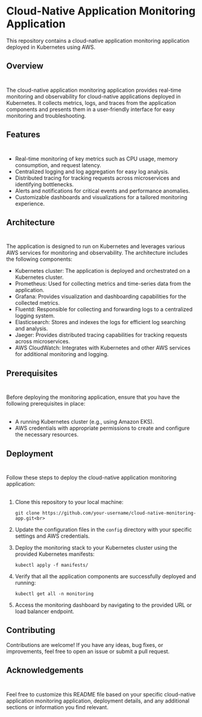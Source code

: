 # Cloud-Native Application Monitoring Application<br>

This repository contains a cloud-native application monitoring application deployed in Kubernetes using AWS.

## Overview<br><br>

The cloud-native application monitoring application provides real-time monitoring and observability for cloud-native applications deployed in Kubernetes. It collects metrics, logs, and traces from the application components and presents them in a user-friendly interface for easy monitoring and troubleshooting.<br>

## Features<br><br>

- Real-time monitoring of key metrics such as CPU usage, memory consumption, and request latency.<br>
- Centralized logging and log aggregation for easy log analysis.<br>
- Distributed tracing for tracking requests across microservices and identifying bottlenecks.<br>
- Alerts and notifications for critical events and performance anomalies.<br>
- Customizable dashboards and visualizations for a tailored monitoring experience.<br>

## Architecture<br><br>

The application is designed to run on Kubernetes and leverages various AWS services for monitoring and observability. The architecture includes the following components:<br>

- Kubernetes cluster: The application is deployed and orchestrated on a Kubernetes cluster.<br>
- Prometheus: Used for collecting metrics and time-series data from the application.<br>
- Grafana: Provides visualization and dashboarding capabilities for the collected metrics.<br>
- Fluentd: Responsible for collecting and forwarding logs to a centralized logging system.<br>
- Elasticsearch: Stores and indexes the logs for efficient log searching and analysis.<br>
- Jaeger: Provides distributed tracing capabilities for tracking requests across microservices.<br>
- AWS CloudWatch: Integrates with Kubernetes and other AWS services for additional monitoring and logging.<br>

## Prerequisites<br><br>

Before deploying the monitoring application, ensure that you have the following prerequisites in place:<br><br>

- A running Kubernetes cluster (e.g., using Amazon EKS).<br>
- AWS credentials with appropriate permissions to create and configure the necessary resources.<br>

## Deployment<br><br>

Follow these steps to deploy the cloud-native application monitoring application:<br><br>

1. Clone this repository to your local machine:<br>
   ```
   git clone https://github.com/your-username/cloud-native-monitoring-app.git<br>
   ```

2. Update the configuration files in the `config` directory with your specific settings and AWS credentials.<br>

3. Deploy the monitoring stack to your Kubernetes cluster using the provided Kubernetes manifests:<br>
   ```
   kubectl apply -f manifests/
   ```

4. Verify that all the application components are successfully deployed and running:<br>
   ```
   kubectl get all -n monitoring
   ```

5. Access the monitoring dashboard by navigating to the provided URL or load balancer endpoint.<br>

## Contributing<br>

Contributions are welcome! If you have any ideas, bug fixes, or improvements, feel free to open an issue or submit a pull request.<br>


## Acknowledgements <br><br>

Feel free to customize this README file based on your specific cloud-native application monitoring application, deployment details, and any additional sections or information you find relevant.